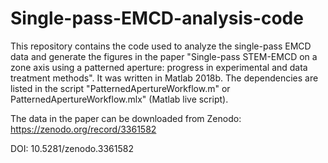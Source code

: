 # Single-pass-EMCD-analysis-code

This repository contains the code used to analyze the single-pass EMCD data and generate the figures in the paper "Single-pass STEM-EMCD on a zone axis using a patterned aperture: progress in experimental and data treatment methods".  It was written in Matlab 2018b.  The dependencies are listed in the script "PatternedApertureWorkflow.m" or PatternedApertureWorkflow.mlx" (Matlab live script).  

The data in the paper can be downloaded from Zenodo:
https://zenodo.org/record/3361582

DOI: 10.5281/zenodo.3361582
